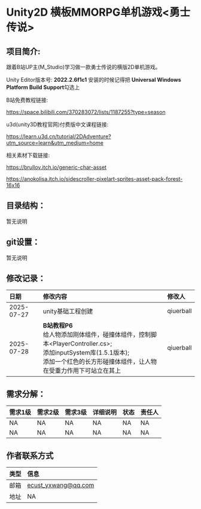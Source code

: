 # Unity2D 横板MMORPG单机游戏<勇士传说>
## 项目简介:

跟着B站UP主(M_Studio)学习做一款勇士传说的横版2D单机游戏。

Unity Editor版本号: **2022.2.6f1c1**  安装的时候记得把  **Universal Windows Platform Build Support**勾选上

B站免费教程链接:

https://space.bilibili.com/370283072/lists/1187255?type=season

u3d(unity3D教程官网)付费版中文课程链接:

https://learn.u3d.cn/tutorial/2DAdventure?utm_source=learn&utm_medium=home


相关素材下载链接:

https://brullov.itch.io/generic-char-asset

https://anokolisa.itch.io/sidescroller-pixelart-sprites-asset-pack-forest-16x16



## 目录结构：
  暂无说明
## git设置：
  暂无说明
## 修改记录：

|  日期  | 修改内容  | 修改人  |
|  :----  | :----  | :----  |
| 2025-07-27  | unity基础工程创建 | qiuerball |
| 2025-07-28  | **B站教程P6** <br>给人物添加刚体组件，碰撞体组件，控制脚本<PlayerController.cs>;<br>添加inputSystem库(1.5.1版本);<br>添加一个红色的长方形碰撞体组件，让人物在受重力作用下可站立在其上 | qiuerball |

## 需求分解：

|  需求1级  | 需求2级 | 需求3级 | 详细说明  | 状态  | 责任人 |
|  :----  | :----  | :----  | :----  | :----  | :----  |
| NA  | NA  | NA  | NA  | NA  | NA  |
| NA  | NA  | NA  | NA  | NA  | NA  |


## 作者联系方式
| 类型 | 信息 |
| :---- | :---- |
| 邮箱 | ecust_yxwang@qq.com |
| 地址 | NA |
